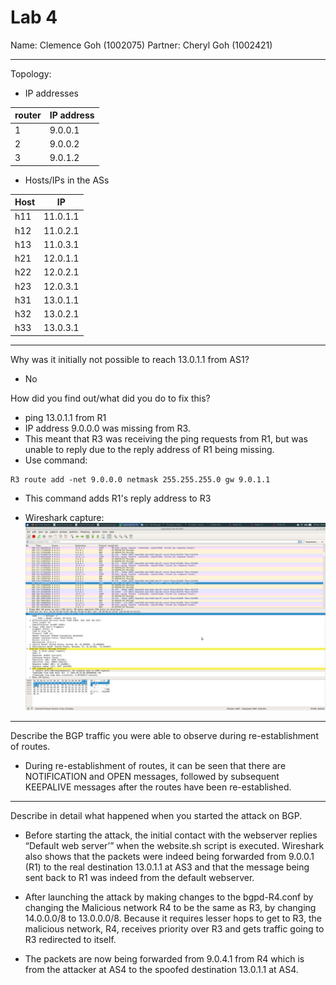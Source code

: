# Lab 4 
Name: Clemence Goh (1002075)
Partner: Cheryl Goh (1002421)

---
Topology:
- IP addresses

| router | IP address |
| --- | --- |
| 1 | 9.0.0.1 |
| 2 | 9.0.0.2 |
| 3 | 9.0.1.2 |

- Hosts/IPs in the ASs

| Host | IP | 
| --- | --- | 
| h11 | 11.0.1.1 | 
| h12 | 11.0.2.1 |
| h13 | 11.0.3.1 |
| h21 | 12.0.1.1 |
| h22 | 12.0.2.1 |
| h23 | 12.0.3.1 |
| h31 | 13.0.1.1 |
| h32 | 13.0.2.1 |
| h33 | 13.0.3.1 |

---
Why was it initially not possible to reach 13.0.1.1 from AS1?
- No

How did you find out/what did you do to fix this?
- ping 13.0.1.1 from R1
- IP address 9.0.0.0 was missing from R3.
- This meant that R3 was receiving the ping requests from R1,
but was unable to reply due to the reply address of R1 being missing.
- Use command:
```
R3 route add -net 9.0.0.0 netmask 255.255.255.0 gw 9.0.1.1
```
- This command adds R1's reply address to R3

- Wireshark capture:
![Wireshark capture](./images/wireshark.png)


---
Describe the BGP traffic you were able to observe during re-establishment of routes.
- During re-establishment of routes, 
it can be seen that there are NOTIFICATION and OPEN messages, 
followed by subsequent KEEPALIVE messages after the routes have 
been re-established.


---
Describe in detail what happened when you started the attack on BGP.
- Before starting the attack, the initial contact with the 
webserver replies “Default web server’” when the website.sh script is executed. 
Wireshark also shows that the packets were indeed being forwarded 
from 9.0.0.1 (R1) to the real destination 13.0.1.1 at 
AS3 and that the message being sent back to R1 was indeed from 
the default webserver.

- After launching the attack by making changes to the 
bgpd-R4.conf by changing the Malicious network R4 to be the 
same as R3, by changing 14.0.0.0/8 to 13.0.0.0/8. 
Because it requires lesser hops to get to R3, 
the malicious network, R4, receives priority over R3 and gets 
traffic going to R3 redirected to itself.

- The packets are now being forwarded from 9.0.4.1 
from R4 which is from the attacker at AS4 to the spoofed 
destination 13.0.1.1 at AS4.


